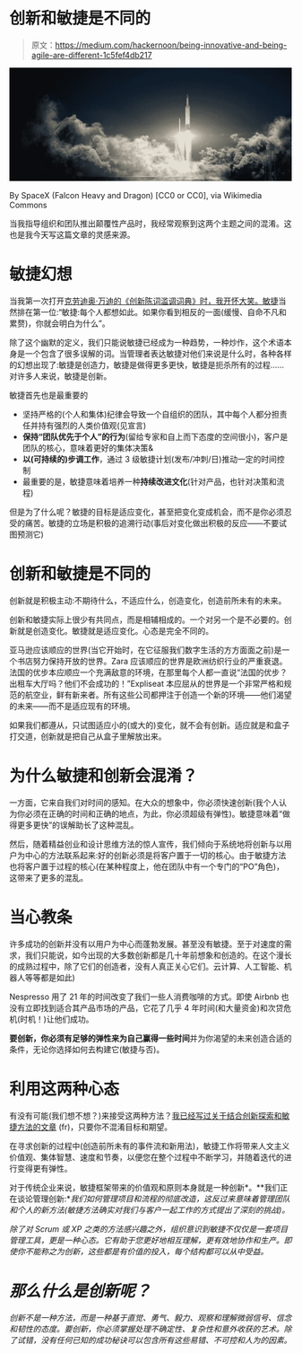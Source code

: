 # 创新和敏捷是不同的

> 原文：<https://medium.com/hackernoon/being-innovative-and-being-agile-are-different-1c5fef4db217>

![](img/c8521c63e8747cba606bb1b40234bf47.png)

By SpaceX (Falcon Heavy and Dragon) [CC0 or CC0], via Wikimedia Commons

当我指导组织和团队推出颠覆性产品时，我经常观察到这两个主题之间的混淆。这也是我今天写这篇文章的灵感来源。

# 敏捷幻想

当我第一次打开[克劳迪奥·万迪的《创新陈词滥调词典》时，我开怀大笑。](/@vandicla/dictionnaire-des-idées-reçues-de-linnovation-fr-a8947cbde073)[敏捷](https://hackernoon.com/tagged/agile)当然排在第一位:“敏捷:每个人都想如此。如果你看到相反的一面(缓慢、自命不凡和累赘)，你就会明白为什么”。

除了这个幽默的定义，我们只能说敏捷已经成为一种趋势，一种炒作，这个术语本身是一个包含了很多误解的词。当管理者表达敏捷对他们来说是什么时，各种各样的幻想出现了:敏捷是创造力，敏捷是做得更多更快，敏捷是扼杀所有的过程……对许多人来说，敏捷是创新。

敏捷首先也是最重要的

*   坚持严格的(个人和集体)纪律会导致一个自组织的团队，其中每个人都分担责任并持有强烈的人类价值观(见宣言)
*   **保持“团队优先于个人”的行为**(留给专家和自上而下态度的空间很小)，客户是团队的核心，意味着更好的集体决策&
*   **以(可持续的)步调工作**，通过 3 级敏捷计划(发布/冲刺/日)推动一定的时间控制
*   最重要的是，敏捷意味着培养一种**持续改进文化**(针对产品，也针对决策和流程)

但是为了什么呢？敏捷的目标是适应变化，甚至把变化变成机会，而不是你必须忍受的痛苦。敏捷的立场是积极的追溯行动(事后对变化做出积极的反应——不要试图预测它)

# 创新和敏捷是不同的

创新就是积极主动:不期待什么，不适应什么，创造变化，创造前所未有的未来。

创新和敏捷实际上很少有共同点，而是相辅相成的。一个对另一个是不必要的。创新就是创造变化。敏捷就是适应变化。心态是完全不同的。

亚马逊应该顺应的世界(当它开始时，在它征服我们数字生活的方方面面之前)是一个书店努力保持开放的世界。Zara 应该顺应的世界是欧洲纺织行业的严重衰退。法国的优步本应顺应一个充满敌意的环境，在那里每个人都一直说“法国的优步？出租车大厅吗？他们不会成功的！”Expliseat 本应屈从的世界是一个非常严格和规范的航空业，鲜有新来者。所有这些公司都押注于创造一个新的环境——他们渴望的未来——而不是适应现有的环境。

如果我们都遵从，只试图适应小的(或大的)变化，就不会有创新。适应就是和盒子打交道，创新就是把自己从盒子里解放出来。

# 为什么敏捷和创新会混淆？

一方面，它来自我们对时间的感知。在大众的想象中，你必须快速创新(我个人认为你必须在正确的时间和正确的地点，为此，你必须超级有弹性)。敏捷意味着“做得更多更快”的误解助长了这种混乱。

然后，随着精益创业和设计思维方法的惊人宣传，我们倾向于系统地将创新与以用户为中心的方法联系起来:好的创新必须是将客户置于一切的核心。由于敏捷方法也将客户置于过程的核心(在某种程度上，他在团队中有一个专门的“PO”角色)，这带来了更多的混乱。

# 当心教条

许多成功的创新并没有以用户为中心而蓬勃发展。甚至没有敏捷。至于对速度的需求，我们只能说，如今出现的大多数创新都是几十年前想象和创造的。在这个漫长的成熟过程中，除了它们的创造者，没有人真正关心它们。云计算、人工智能、机器人等等都是如此)

Nespresso 用了 21 年的时间改变了我们一些人消费咖啡的方式。即使 Airbnb 也没有立即找到适合其产品市场的产品，它花了几乎 4 年时间(和大量资金)和次贷危机(时机！)让他们成功。

**要创新，你必须有足够的弹性来为自己赢得一些时间**并为你渴望的未来创造合适的条件，无论你选择如何去构建它(敏捷与否)。

# 利用这两种心态

有没有可能(我们想不想？)来接受这两种方法？[我已经写过关于结合创新探索和敏捷方法的文章](/le-shift/agilité-et-innovation-sont-dans-un-bateau-33ebb0efaa00) (fr)，只要你不混淆目标和期望。

在寻求创新的过程中(创造前所未有的事件流和新用法)，敏捷工作将带来人文主义价值观、集体智慧、速度和节奏，以便您在整个过程中不断学习，并随着迭代的进行变得更有弹性。

对于传统企业来说，敏捷框架带来的价值观和原则本身就是一种创新*。**我们正在谈论管理创新:**我们如何管理项目和流程的彻底改造，这反过来意味着管理团队和个人的新方法(敏捷方法确实对我们与客户一起工作的方式提出了深刻的挑战)。*

*除了对 Scrum 或 XP 之类的方法感兴趣之外，组织意识到敏捷不仅仅是一套项目管理工具，更是一种心态。它有助于您更好地相互理解，更有效地协作和生产。即使你不能称之为创新，这些都是有价值的投入，每个结构都可以从中受益。*

# *那么什么是创新呢？*

*创新不是一种方法，而是一种基于直觉、勇气、毅力、观察和理解微弱信号、信念和韧性的态度。要创新，你必须掌握处理不确定性、复杂性和意外收获的艺术。除了试错，没有任何已知的成功秘诀可以包含所有这些易错、不可控和人为的因素。*